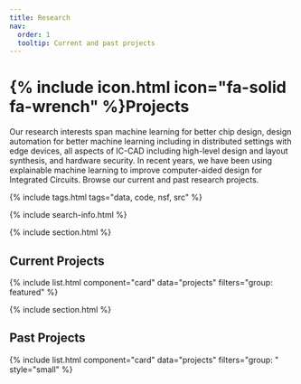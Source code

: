 ```yaml
---
title: Research
nav:
  order: 1
  tooltip: Current and past projects
---
```


# {% include icon.html icon="fa-solid fa-wrench" %}Projects

Our research interests span machine learning for better chip design, design automation for better machine learning including in distributed settings with edge devices, all aspects of IC-CAD including high-level design and layout synthesis, and hardware security. In recent years, we have been using explainable machine learning to improve computer-aided design for Integrated Circuits. Browse our current and past research projects.

{% include tags.html tags="data, code, nsf, src" %}

{% include search-info.html %}

{% include section.html %}

## Current Projects

{% include list.html component="card" data="projects" filters="group: featured" %}

{% include section.html %}

## Past Projects

{% include list.html component="card" data="projects" filters="group: " style="small" %}
